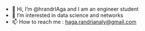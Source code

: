 - 👋 Hi, I’m @hrandrIAga and I am an engineer student
- 👀 I’m interested in data science and networks
- 📫 How to reach me : haga.randrianaly@gmail.com

<!---
hrandrIAga/hrandrIAga is a ✨ special ✨ repository because its `README.md` (this file) appears on your GitHub profile.
You can click the Preview link to take a look at your changes.
--->
